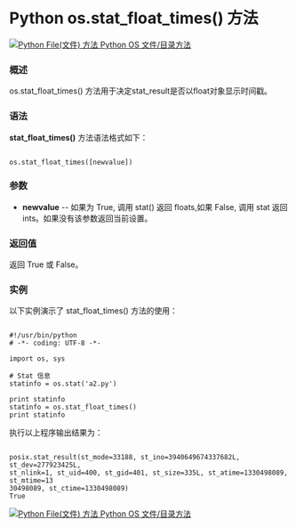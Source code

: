 Python os.stat\_float\_times() 方法
=================================

 [![Python File(文件) 方法](../images/up.gif)
 Python OS 文件/目录方法](os-file-methods.html)


  ### 概述

 os.stat\_float\_times() 方法用于决定stat\_result是否以float对象显示时间戳。

 ### 语法

 **stat\_float\_times()** 方法语法格式如下：


```

os.stat_float_times([newvalue])

```

 ### 参数

  * **newvalue** -- 如果为 True, 调用 stat() 返回 floats,如果 False, 调用 stat 返回 ints。如果没有该参数返回当前设置。


  ### 返回值

 返回 True 或 False。

 ### 实例

 以下实例演示了 stat\_float\_times() 方法的使用：


```

#!/usr/bin/python
# -*- coding: UTF-8 -*-

import os, sys

# Stat 信息
statinfo = os.stat('a2.py')

print statinfo
statinfo = os.stat_float_times()
print statinfo

```

 执行以上程序输出结果为：


```

posix.stat_result(st_mode=33188, st_ino=3940649674337682L, st_dev=277923425L,
st_nlink=1, st_uid=400, st_gid=401, st_size=335L, st_atime=1330498089, st_mtime=13
30498089, st_ctime=1330498089)
True

```

 [![Python File(文件) 方法](../images/up.gif)
 Python OS 文件/目录方法](os-file-methods.html)
